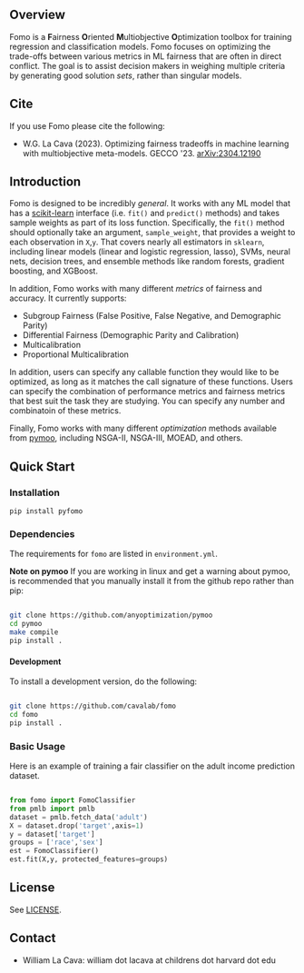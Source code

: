 ## Overview

<!-- start overview -->

Fomo is a **F**airness **O**riented **M**ultiobjective **O**ptimization toolbox for training regression and classification models. 
Fomo focuses on optimizing the trade-offs between various metrics in ML fairness that are often in direct conflict. 
The goal is to assist decision makers in weighing multiple criteria by generating good solution *sets*, rather than singular models. 

## Cite

If you use Fomo please cite the following: 

- W.G. La Cava (2023). Optimizing fairness tradeoffs in machine learning with multiobjective meta-models. GECCO '23. [arXiv:2304.12190](https://arxiv.org/abs/2304.12190)

<!-- end overview -->

## Introduction 

<!-- start introduction -->

Fomo is designed to be incredibly *general*. 
It works with any ML model that has a [scikit-learn](https://scikit-learn.org) interface (i.e. `fit()` and `predict()` methods) and takes sample weights as part of its loss function. 
Specifically, the `fit()` method should optionally take an argument, `sample_weight`, that provides a weight to each observation in `X`,`y`. 
That covers nearly all estimators in `sklearn`, including linear models  (linear and logistic regression, lasso), SVMs, neural nets, decision trees, and ensemble methods like random forests, gradient boosting, and XGBoost. 

In addition, Fomo works with many different *metrics* of fairness and accuracy. 
It currently supports:

- Subgroup Fairness (False Positive, False Negative, and Demographic Parity)
- Differential Fairness (Demographic Parity and Calibration)
- Multicalibration
- Proportional Multicalibration

In addition, users can specify any callable function they would like to be optimized, as long as it matches the call signature of these functions. 
Users can specify the combination of performance metrics and fairness metrics that best suit the task they are studying. 
You can specify any number and combinatoin of these metrics. 

Finally, Fomo works with many different *optimization* methods available from [pymoo](https://pymoo.org/), including NSGA-II, NSGA-III, MOEAD, and others. 

<!-- end introduction -->

## Quick Start

<!-- start quickstart -->

### Installation

<!-- start installation -->

```text
pip install pyfomo
```

### Dependencies

The requirements for `fomo` are listed in `environment.yml`.

**Note on pymoo** If you are working in linux and get a warning about pymoo, is recommended that you manually install it from the github repo rather than pip:

```bash

git clone https://github.com/anyoptimization/pymoo
cd pymoo
make compile
pip install .

```

#### Development 

To install a development version, do the following:

```bash

git clone https://github.com/cavalab/fomo
cd fomo
pip install . 

```

<!-- end installation -->

### Basic Usage

Here is an example of training a fair classifier on the adult income prediction dataset. 

```python

from fomo import FomoClassifier
from pmlb import pmlb
dataset = pmlb.fetch_data('adult')
X = dataset.drop('target',axis=1)
y = dataset['target']
groups = ['race','sex']
est = FomoClassifier()
est.fit(X,y, protected_features=groups)

```

<!-- end quickstart -->

## License

<!-- start license -->

See [LICENSE](https://github.com/cavalab/fomo/blob/main/LICENSE).

<!-- end license -->

## Contact

<!-- start contact -->


- William La Cava: william dot lacava at childrens dot harvard dot edu

<!-- end contact -->
